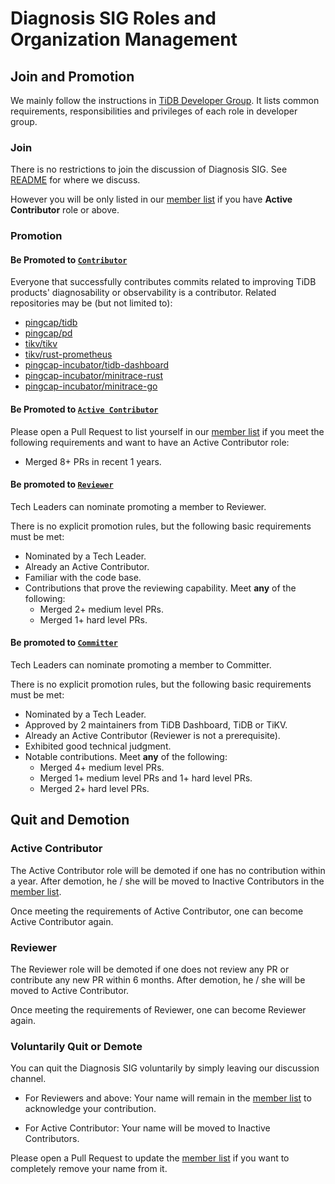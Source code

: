 # Diagnosis SIG Roles and Organization Management

## Join and Promotion

We mainly follow the instructions in [TiDB Developer Group](../../architecture/README.md#tidb-developer-group).
It lists common requirements, responsibilities and privileges of each role in developer group.

### Join

There is no restrictions to join the discussion of Diagnosis SIG. See [README](./README.md) for where we discuss.

However you will be only listed in our [member list] if you have **Active Contributor** role or above.

### Promotion

#### Be Promoted to [`Contributor`](../../architecture/README.md#contributor)

Everyone that successfully contributes commits related to improving TiDB products' diagnosability or observability is a contributor. Related repositories may be (but not limited to):

- [pingcap/tidb](https://github.com/pingcap/tidb)
- [pingcap/pd](https://github.com/pingcap/pd)
- [tikv/tikv](https://github.com/tikv/tikv)
- [tikv/rust-prometheus](https://github.com/tikv/rust-prometheus)
- [pingcap-incubator/tidb-dashboard](https://github.com/pingcap-incubator/tidb-dashboard)
- [pingcap-incubator/minitrace-rust](https://github.com/pingcap-incubator/minitrace-rust)
- [pingcap-incubator/minitrace-go](https://github.com/pingcap-incubator/minitrace-go)

#### Be Promoted to [`Active Contributor`](../../architecture/README.md#active-contributor)

Please open a Pull Request to list yourself in our [member list] if you meet the following requirements and want to have an Active Contributor role:

- Merged 8+ PRs in recent 1 years.

#### Be promoted to [`Reviewer`](../../architecture/README.md#reviewer)

Tech Leaders can nominate promoting a member to Reviewer.

There is no explicit promotion rules, but the following basic requirements must be met:

- Nominated by a Tech Leader.
- Already an Active Contributor.
- Familiar with the code base.
- Contributions that prove the reviewing capability. Meet **any** of the following:
  - Merged 2+ medium level PRs.
  - Merged 1+ hard level PRs.

#### Be promoted to [`Committer`](../../architecture/README.md#committer)

Tech Leaders can nominate promoting a member to Committer.

There is no explicit promotion rules, but the following basic requirements must be met:

- Nominated by a Tech Leader.
- Approved by 2 maintainers from TiDB Dashboard, TiDB or TiKV.
- Already an Active Contributor (Reviewer is not a prerequisite).
- Exhibited good technical judgment.
- Notable contributions. Meet **any** of the following:
  - Merged 4+ medium level PRs.
  - Merged 1+ medium level PRs and 1+ hard level PRs.
  - Merged 2+ hard level PRs.

## Quit and Demotion

### Active Contributor

The Active Contributor role will be demoted if one has no contribution within a year. After demotion, he / she will be moved to Inactive Contributors in the [member list].

Once meeting the requirements of Active Contributor, one can become Active Contributor again.

### Reviewer

The Reviewer role will be demoted if one does not review any PR or contribute any new PR within 6 months. After demotion, he / she will be moved to Active Contributor.

Once meeting the requirements of Reviewer, one can become Reviewer again.

### Voluntarily Quit or Demote

You can quit the Diagnosis SIG voluntarily by simply leaving our discussion channel.

- For Reviewers and above: Your name will remain in the [member list] to acknowledge your contribution.

- For Active Contributor: Your name will be moved to Inactive Contributors.

Please open a Pull Request to update the [member list] if you want to completely remove your name from it.

[member list]: membership.md
